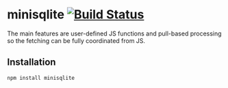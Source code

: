 # minisqlite [![Build Status](https://travis-ci.org/zhm/minisqlite.svg?branch=master)](https://travis-ci.org/zhm/minisqlite)

The main features are user-defined JS functions and pull-based processing so the fetching can be fully coordinated from JS.

## Installation

```sh
npm install minisqlite
```
